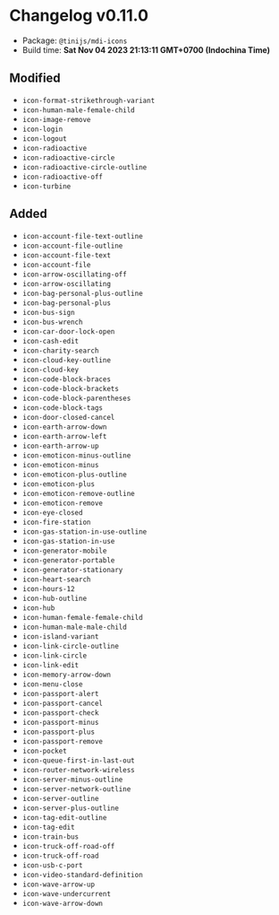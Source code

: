 # Changelog v0.11.0

- Package: `@tinijs/mdi-icons`
- Build time: **Sat Nov 04 2023 21:13:11 GMT+0700 (Indochina Time)**

## Modified
- `icon-format-strikethrough-variant`
- `icon-human-male-female-child`
- `icon-image-remove`
- `icon-login`
- `icon-logout`
- `icon-radioactive`
- `icon-radioactive-circle`
- `icon-radioactive-circle-outline`
- `icon-radioactive-off`
- `icon-turbine`

## Added
- `icon-account-file-text-outline`
- `icon-account-file-outline`
- `icon-account-file-text`
- `icon-account-file`
- `icon-arrow-oscillating-off`
- `icon-arrow-oscillating`
- `icon-bag-personal-plus-outline`
- `icon-bag-personal-plus`
- `icon-bus-sign`
- `icon-bus-wrench`
- `icon-car-door-lock-open`
- `icon-cash-edit`
- `icon-charity-search`
- `icon-cloud-key-outline`
- `icon-cloud-key`
- `icon-code-block-braces`
- `icon-code-block-brackets`
- `icon-code-block-parentheses`
- `icon-code-block-tags`
- `icon-door-closed-cancel`
- `icon-earth-arrow-down`
- `icon-earth-arrow-left`
- `icon-earth-arrow-up`
- `icon-emoticon-minus-outline`
- `icon-emoticon-minus`
- `icon-emoticon-plus-outline`
- `icon-emoticon-plus`
- `icon-emoticon-remove-outline`
- `icon-emoticon-remove`
- `icon-eye-closed`
- `icon-fire-station`
- `icon-gas-station-in-use-outline`
- `icon-gas-station-in-use`
- `icon-generator-mobile`
- `icon-generator-portable`
- `icon-generator-stationary`
- `icon-heart-search`
- `icon-hours-12`
- `icon-hub-outline`
- `icon-hub`
- `icon-human-female-female-child`
- `icon-human-male-male-child`
- `icon-island-variant`
- `icon-link-circle-outline`
- `icon-link-circle`
- `icon-link-edit`
- `icon-memory-arrow-down`
- `icon-menu-close`
- `icon-passport-alert`
- `icon-passport-cancel`
- `icon-passport-check`
- `icon-passport-minus`
- `icon-passport-plus`
- `icon-passport-remove`
- `icon-pocket`
- `icon-queue-first-in-last-out`
- `icon-router-network-wireless`
- `icon-server-minus-outline`
- `icon-server-network-outline`
- `icon-server-outline`
- `icon-server-plus-outline`
- `icon-tag-edit-outline`
- `icon-tag-edit`
- `icon-train-bus`
- `icon-truck-off-road-off`
- `icon-truck-off-road`
- `icon-usb-c-port`
- `icon-video-standard-definition`
- `icon-wave-arrow-up`
- `icon-wave-undercurrent`
- `icon-wave-arrow-down`


